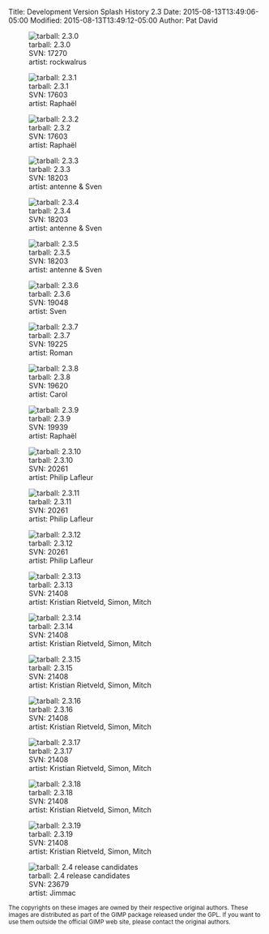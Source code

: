Title: Development Version Splash History 2.3
Date: 2015-08-13T13:49:06-05:00
Modified: 2015-08-13T13:49:12-05:00
Author: Pat David


  <figure>
<img src="images/gimp-splash-r17270.png" alt="tarball: 2.3.0">
<figcaption>
tarball: 2.3.0<br>SVN: 17270<br>
  artist: rockwalrus
</figcaption>
</figure>

  <figure>
<img src="images/gimp-splash-r17603.png" alt="tarball: 2.3.1">
<figcaption>
tarball: 2.3.1<br>SVN: 17603<br>
  artist: Raphaël
</figcaption>
</figure>



  <figure>
<img src="images/gimp-splash-r17603.png" alt="tarball: 2.3.2">
<figcaption>
tarball: 2.3.2<br>SVN: 17603<br>
  artist: Raphaël
</figcaption>
</figure>

  <figure>
<img src="images/gimp-splash-r18203.png" alt="tarball: 2.3.3">
<figcaption>
tarball: 2.3.3<br>SVN: 18203<br>
  artist: antenne &amp; Sven
</figcaption>
</figure>



  <figure>
<img src="images/gimp-splash-r18203.png" alt="tarball: 2.3.4">
<figcaption>
tarball: 2.3.4<br>SVN: 18203<br>
  artist: antenne &amp; Sven
</figcaption>
</figure>

  <figure>
<img src="images/gimp-splash-r18203.png" alt="tarball: 2.3.5">
<figcaption>
tarball: 2.3.5<br>SVN: 18203<br>
  artist: antenne &amp; Sven
</figcaption>
</figure>



  <figure>
<img src="images/gimp-splash-r19048.png" alt="tarball: 2.3.6">
<figcaption>
tarball: 2.3.6<br>SVN: 19048<br>
  artist: Sven
</figcaption>
</figure>

  <figure>
<img src="images/gimp-splash-r19225.png" alt="tarball: 2.3.7">
<figcaption>
tarball: 2.3.7<br>SVN: 19225<br>
  artist: Roman
</figcaption>
</figure>



  <figure>
<img src="images/gimp-splash-r19620.png" alt="tarball: 2.3.8">
<figcaption>
tarball: 2.3.8<br>SVN: 19620<br>
  artist: Carol
</figcaption>
</figure>

  <figure>
<img src="images/gimp-splash-r19939.gif" alt="tarball: 2.3.9">
<figcaption>
tarball: 2.3.9<br>SVN: 19939<br>
  artist: Raphaël
</figcaption>
</figure>



  <figure>
<img src="images/gimp-splash-r20261.png" alt="tarball: 2.3.10">
<figcaption>
tarball: 2.3.10<br>SVN: 20261<br>
  artist: Philip Lafleur
</figcaption>
</figure>

  <figure>
<img src="images/gimp-splash-r20261.png" alt="tarball: 2.3.11">
<figcaption>
tarball: 2.3.11<br>SVN: 20261<br>
  artist: Philip Lafleur
</figcaption>
</figure>



  <figure>
<img src="images/gimp-splash-r20261.png" alt="tarball: 2.3.12">
<figcaption>
tarball: 2.3.12<br>SVN: 20261<br>
  artist: Philip Lafleur
</figcaption>
</figure>

  <figure>
<img src="images/gimp-splash-r21408.png" alt="tarball: 2.3.13">
<figcaption>
tarball: 2.3.13<br>SVN: 21408<br>
  artist: Kristian Rietveld, Simon, Mitch
</figcaption>
</figure>



  <figure>
<img src="images/gimp-splash-r21408.png" alt="tarball: 2.3.14">
<figcaption>
tarball: 2.3.14<br>SVN: 21408<br>
  artist: Kristian Rietveld, Simon, Mitch
</figcaption>
</figure>

  <figure>
<img src="images/gimp-splash-r21408.png" alt="tarball: 2.3.15">
<figcaption>
tarball: 2.3.15<br>SVN: 21408<br>
  artist: Kristian Rietveld, Simon, Mitch
</figcaption>
</figure>



  <figure>
<img src="images/gimp-splash-r21408.png" alt="tarball: 2.3.16">
<figcaption>
tarball: 2.3.16<br>SVN: 21408<br>
  artist: Kristian Rietveld, Simon, Mitch
</figcaption>
</figure>

  <figure>
<img src="images/gimp-splash-r21408.png" alt="tarball: 2.3.17">
<figcaption>
tarball: 2.3.17<br>SVN: 21408<br>
  artist: Kristian Rietveld, Simon, Mitch
</figcaption>
</figure>



  <figure>
<img src="images/gimp-splash-r21408.png" alt="tarball: 2.3.18">
<figcaption>
tarball: 2.3.18<br>SVN: 21408<br>
  artist: Kristian Rietveld, Simon, Mitch
</figcaption>
</figure>

  <figure>
<img src="images/gimp-splash-r21408.png" alt="tarball: 2.3.19">
<figcaption>
tarball: 2.3.19<br>SVN: 21408<br>
  artist: Kristian Rietveld, Simon, Mitch
</figcaption>
</figure>



  <figure>
<img src="images/gimp-splash-r23679.png" alt="tarball: 2.4 release candidates">
<figcaption>
tarball: 2.4 release candidates<br>SVN: 23679<br>
  artist: Jimmac
</figcaption>
</figure>


<small>The copyrights on these images are owned by their respective
original authors. These images are distributed as part of the GIMP
package released under the GPL. If you want to use them outside the
official GIMP web site, please contact the original
authors.</small>
